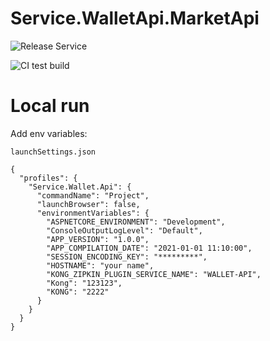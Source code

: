 # Service.WalletApi.MarketApi

![Release Service](https://github.com/MyJetWallet/Service.WalletApi.MarketApi/workflows/Release%20Service/badge.svg)

![CI test build](https://github.com/MyJetWallet/Service.WalletApi.MarketApi/workflows/CI%20test%20build/badge.svg)


# Local run

Add env variables:

`launchSettings.json`

```
{
  "profiles": {
    "Service.Wallet.Api": {
      "commandName": "Project",
      "launchBrowser": false,
      "environmentVariables": {
        "ASPNETCORE_ENVIRONMENT": "Development",
        "ConsoleOutputLogLevel": "Default",
        "APP_VERSION": "1.0.0",
        "APP_COMPILATION_DATE": "2021-01-01 11:10:00",
        "SESSION_ENCODING_KEY": "*********",
        "HOSTNAME": "your name",
        "KONG_ZIPKIN_PLUGIN_SERVICE_NAME": "WALLET-API",
        "Kong": "123123",
        "KONG": "2222"
      }
    }
  }
}
```

